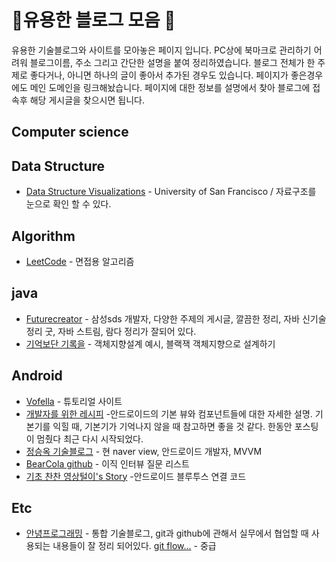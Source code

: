 # :rainbow:유용한 블로그 모음 :unicorn:

 유용한 기술블로그와 사이트를 모아놓은 페이지 입니다. PC상에 북마크로 관리하기 어려워 블로그이름, 주소 그리고 간단한 설명을 붙여 정리하였습니다. 블로그 전체가 한 주제로 좋다거나, 아니면 하나의 글이 좋아서 추가된 경우도 있습니다. 페이지가 좋은경우에도 메인 도메인을 링크해놨습니다. 페이지에 대한 정보를 설명에서 찾아 블로그에 접속후 해당 게시글을 찾으시면 됩니다.



## Computer science



## Data Structure
* [Data Structure Visualizations](https://www.cs.usfca.edu/~galles/visualization/Algorithms.html) - University of San Francisco / 자료구조를 눈으로 확인 할 수 있다.  




## Algorithm
* [LeetCode](https://leetcode.com/) - 면접용 알고리즘  




## java
* [Futurecreator](https://futurecreator.github.io/) - 삼성sds 개발자, 다양한 주제의 게시글, 깔끔한 정리, 자바 신기술 정리 굿, 자바 스트림, 람다 정리가 잘되어 있다.
* [기억보단 기록을](https://jojoldu.tistory.com/) - 객체지향설계 예시, 블랙잭 객체지향으로 설계하기  	




## Android
* [Vofella](http://www.vogella.com/) - 튜토리얼 사이트
* [개발자를 위한 레시피](http://recipes4dev.tistory.com/) -안드로이드의 기본 뷰와 컴포넌트들에 대한 자세한 설명.  기본기를 익힐 때, 기본기가 기억나지 않을 때 참고하면 좋을 것 같다. 한동안 포스팅이 멈췄다 최근 다시 시작되었다.
* [정승옥 기술블로그](https://medium.com/@jsuch2362) - 현 naver view, 안드로이드 개발자, MVVM
* [BearCola github](https://github.com/BearCola/ForJavaAndAndroidInterview/blob/master/README.md) - 이직 인터뷰 질문 리스트
* [기초 찬찬 영상털이's Story](http://dsnight.tistory.com/37?category=485244) -안드로이드 블루투스 연결 코드



## Etc

* [안녕프로그래밍](https://www.holaxprogramming.com/) - 통합 기술블로그, git과 github에 관해서 실무에서 협업할 때 사용되는 내용들이 잘 정리 되어있다. [git flow...](https://www.holaxprogramming.com/2018/11/01/git-commands/) - 중급